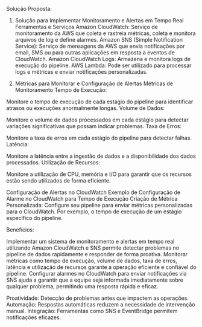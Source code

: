 Solução Proposta:
1. Solução para Implementar Monitoramento e Alertas em Tempo Real
Ferramentas e Serviços
Amazon CloudWatch: Serviço de monitoramento da AWS que coleta e rastreia métricas, coleta e monitora arquivos de log e define alarmes.
Amazon SNS (Simple Notification Service): Serviço de mensagens da AWS que envia notificações por email, SMS ou para outras aplicações em resposta a eventos de CloudWatch.
Amazon CloudWatch Logs: Armazena e monitora logs de execução do pipeline.
AWS Lambda: Pode ser utilizado para processar logs e métricas e enviar notificações personalizadas.

2. Métricas para Monitorar e Configuração de Alertas
Métricas de Monitoramento
Tempo de Execução:

Monitore o tempo de execução de cada estágio do pipeline para identificar atrasos ou execuções anormalmente longas.
Volume de Dados:

Monitore o volume de dados processados em cada estágio para detectar variações significativas que possam indicar problemas.
Taxa de Erros:

Monitore a taxa de erros em cada estágio do pipeline para detectar falhas.
Latência:

Monitore a latência entre a ingestão de dados e a disponibilidade dos dados processados.
Utilização de Recursos:

Monitore a utilização de CPU, memória e I/O para garantir que os recursos estão sendo utilizados de forma eficiente.

Configuração de Alertas no CloudWatch
Exemplo de Configuração de Alarme no CloudWatch para Tempo de Execução
Criação de Métrica Personalizada:
Configure seu pipeline para enviar métricas personalizadas para o CloudWatch. Por exemplo, o tempo de execução de um estágio específico do pipeline.

Benefícios:

Implementar um sistema de monitoramento e alertas em tempo real utilizando Amazon CloudWatch e SNS permite detectar problemas no pipeline de dados rapidamente e responder de forma proativa. Monitorar métricas como tempo de execução, volume de dados, taxa de erros, latência e utilização de recursos garante a operação eficiente e confiável do pipeline. Configurar alarmes no CloudWatch para enviar notificações via SNS ajuda a garantir que a equipe seja informada imediatamente sobre qualquer problema, permitindo uma resposta rápida e eficaz.

Proatividade: Detecção de problemas antes que impactem as operações.
Automação: Respostas automáticas reduzem a necessidade de intervenção manual.
Integração: Ferramentas como SNS e EventBridge permitem notificações eficazes.
